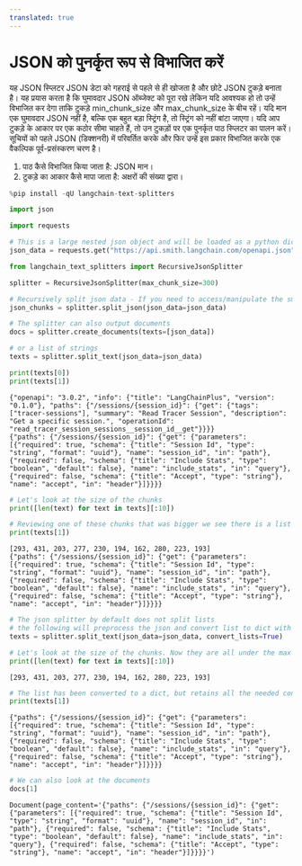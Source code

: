 ```yaml
---
translated: true
---
```


# JSON को पुनर्कृत रूप से विभाजित करें

यह JSON स्प्लिटर JSON डेटा को गहराई से पहले से ही खोजता है और छोटे JSON टुकड़े बनाता है। यह प्रयास करता है कि घुमावदार JSON ऑब्जेक्ट को पूरा रखे लेकिन यदि आवश्यक हो तो उन्हें विभाजित कर देगा ताकि टुकड़े min_chunk_size और max_chunk_size के बीच रहें। यदि मान एक घुमावदार JSON नहीं है, बल्कि एक बहुत बड़ा स्ट्रिंग है, तो स्ट्रिंग को नहीं बांटा जाएगा। यदि आप टुकड़े के आकार पर एक कठोर सीमा चाहते हैं, तो उन टुकड़ों पर एक पुनर्कृत पाठ स्प्लिटर का पालन करें। सूचियों को पहले JSON (डिक्शनरी) में परिवर्तित करके और फिर उन्हें इस प्रकार विभाजित करके एक वैकल्पिक पूर्व-प्रसंस्करण चरण है।

1. पाठ कैसे विभाजित किया जाता है: JSON मान।
2. टुकड़े का आकार कैसे मापा जाता है: अक्षरों की संख्या द्वारा।

```python
%pip install -qU langchain-text-splitters
```

```python
import json

import requests
```

```python
# This is a large nested json object and will be loaded as a python dict
json_data = requests.get("https://api.smith.langchain.com/openapi.json").json()
```

```python
from langchain_text_splitters import RecursiveJsonSplitter
```

```python
splitter = RecursiveJsonSplitter(max_chunk_size=300)
```

```python
# Recursively split json data - If you need to access/manipulate the smaller json chunks
json_chunks = splitter.split_json(json_data=json_data)
```

```python
# The splitter can also output documents
docs = splitter.create_documents(texts=[json_data])

# or a list of strings
texts = splitter.split_text(json_data=json_data)

print(texts[0])
print(texts[1])
```

```output
{"openapi": "3.0.2", "info": {"title": "LangChainPlus", "version": "0.1.0"}, "paths": {"/sessions/{session_id}": {"get": {"tags": ["tracer-sessions"], "summary": "Read Tracer Session", "description": "Get a specific session.", "operationId": "read_tracer_session_sessions__session_id__get"}}}}
{"paths": {"/sessions/{session_id}": {"get": {"parameters": [{"required": true, "schema": {"title": "Session Id", "type": "string", "format": "uuid"}, "name": "session_id", "in": "path"}, {"required": false, "schema": {"title": "Include Stats", "type": "boolean", "default": false}, "name": "include_stats", "in": "query"}, {"required": false, "schema": {"title": "Accept", "type": "string"}, "name": "accept", "in": "header"}]}}}}
```

```python
# Let's look at the size of the chunks
print([len(text) for text in texts][:10])

# Reviewing one of these chunks that was bigger we see there is a list object there
print(texts[1])
```

```output
[293, 431, 203, 277, 230, 194, 162, 280, 223, 193]
{"paths": {"/sessions/{session_id}": {"get": {"parameters": [{"required": true, "schema": {"title": "Session Id", "type": "string", "format": "uuid"}, "name": "session_id", "in": "path"}, {"required": false, "schema": {"title": "Include Stats", "type": "boolean", "default": false}, "name": "include_stats", "in": "query"}, {"required": false, "schema": {"title": "Accept", "type": "string"}, "name": "accept", "in": "header"}]}}}}
```

```python
# The json splitter by default does not split lists
# the following will preprocess the json and convert list to dict with index:item as key:val pairs
texts = splitter.split_text(json_data=json_data, convert_lists=True)
```

```python
# Let's look at the size of the chunks. Now they are all under the max
print([len(text) for text in texts][:10])
```

```output
[293, 431, 203, 277, 230, 194, 162, 280, 223, 193]
```

```python
# The list has been converted to a dict, but retains all the needed contextual information even if split into many chunks
print(texts[1])
```

```output
{"paths": {"/sessions/{session_id}": {"get": {"parameters": [{"required": true, "schema": {"title": "Session Id", "type": "string", "format": "uuid"}, "name": "session_id", "in": "path"}, {"required": false, "schema": {"title": "Include Stats", "type": "boolean", "default": false}, "name": "include_stats", "in": "query"}, {"required": false, "schema": {"title": "Accept", "type": "string"}, "name": "accept", "in": "header"}]}}}}
```

```python
# We can also look at the documents
docs[1]
```

```output
Document(page_content='{"paths": {"/sessions/{session_id}": {"get": {"parameters": [{"required": true, "schema": {"title": "Session Id", "type": "string", "format": "uuid"}, "name": "session_id", "in": "path"}, {"required": false, "schema": {"title": "Include Stats", "type": "boolean", "default": false}, "name": "include_stats", "in": "query"}, {"required": false, "schema": {"title": "Accept", "type": "string"}, "name": "accept", "in": "header"}]}}}}')
```
